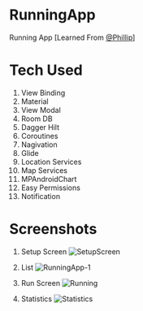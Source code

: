 # RunningApp
 Running App [Learned From [@Phillip](https://github.com/philipplackner)]

# Tech Used
1. View Binding
2. Material
3. View Modal
4. Room DB
5. Dagger Hilt
6. Coroutines
7. Nagivation
8. Glide
9. Location Services
10. Map Services
11. MPAndroidChart
12. Easy Permissions
13. Notification

# Screenshots
1. Setup Screen
![SetupScreen](https://github.com/sandeepjak2007/RunningApp/assets/16497904/65dfa0a8-041a-474a-ade0-10aee2349eb1)

2. List
![RunningApp-1](https://github.com/sandeepjak2007/RunningApp/assets/16497904/6eede785-c515-49ce-a0bf-6a79f4b3aedb)

3. Run Screen
![Running](https://github.com/sandeepjak2007/RunningApp/assets/16497904/8009d7ad-7d74-4c9e-8971-02e368efb682)

4. Statistics
![Statistics](https://github.com/sandeepjak2007/RunningApp/assets/16497904/52d99320-cc20-44c2-952e-3789e7bea638)
